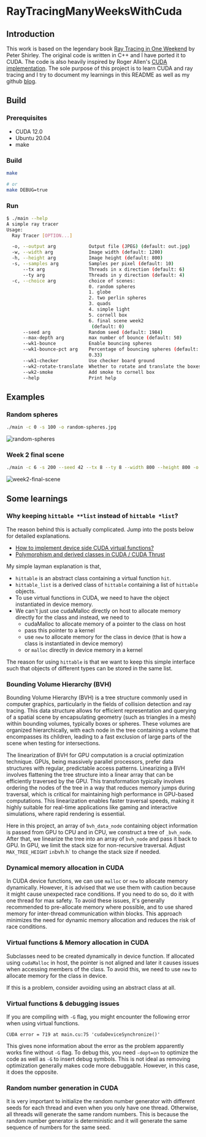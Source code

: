 # RayTracingManyWeeksWithCuda

## Introduction

This work is based on the legendary book [Ray Tracing in One Weekend](https://raytracing.github.io) by Peter Shirley. The original code is written in C++ and I have ported it to CUDA. The code is also heavily inspired by Roger Allen's [CUDA implementation](https://github.com/rogerallen/raytracinginoneweekendincuda). The sole purpose of this project is to learn CUDA and ray tracing and I try to document my learnings in this README as well as my github [blog](https://xiahongze.github.io/).

## Build

### Prerequisites

- CUDA 12.0
- Ubuntu 20.04
- make

### Build

```bash
make

# or
make DEBUG=true
```

### Run

```bash
$ ./main --help
A simple ray tracer
Usage:
  Ray Tracer [OPTION...]

  -o, --output arg            Output file (JPEG) (default: out.jpg)
  -w, --width arg             Image width (default: 1200)
  -h, --height arg            Image height (default: 800)
  -s, --samples arg           Samples per pixel (default: 10)
      --tx arg                Threads in x direction (default: 6)
      --ty arg                Threads in y direction (default: 4)
  -c, --choice arg            choice of scenes:
                              0. random spheres
                              1. globe
                              2. two perlin spheres
                              3. quads
                              4. simple light
                              5. cornell box
                              6. final scene week2
                               (default: 0)
      --seed arg              Random seed (default: 1984)
      --max-depth arg         max number of bounce (default: 50)
      --wk1-bounce            Enable bouncing spheres
      --wk1-bounce-pct arg    Percentage of bouncing spheres (default:
                              0.33)
      --wk1-checker           Use checker board ground
      --wk2-rotate-translate  Whether to rotate and translate the boxes
      --wk2-smoke             Add smoke to cornell box
      --help                  Print help
```

## Examples

### Random spheres

```bash
./main -c 0 -s 100 -o random-spheres.jpg
```

![random-spheres](./images/random-spheres.jpg)

### Week 2 final scene

```bash
./main -c 6 -s 200 --seed 42 --tx 8 --ty 8 --width 800 --height 800 -o wk2-final-scene.jpg
```

![week2-final-scene](./images/wk2-final-scene.jpg)

## Some learnings

### Why keeping `hittable **list` instead of `hittable *list`?

The reason behind this is actually complicated. Jump into the posts below for detailed explanations.

- [How to implement device side CUDA virtual functions?](https://stackoverflow.com/questions/26812913/how-to-implement-device-side-cuda-virtual-functions)
- [Polymorphism and derived classes in CUDA / CUDA Thrust](https://stackoverflow.com/questions/22988244/polymorphism-and-derived-classes-in-cuda-cuda-thrust/23476510#23476510)

My simple layman explanation is that,

- `hittable` is an abstract class containing a virtual function `hit`.
- `hittable_list` is a derived class of `hittable` containing a list of `hittable` objects.
- To use virtual functions in CUDA, we need to have the object instantiated in device memory.
- We can't just use cudaMalloc directly on host to allocate memory directly for the class and instead, we need to
  - cudaMalloc to allocate memory of a pointer to the class on host
  - pass this pointer to a kernel
  - use `new` to allocate memory for the class in device (that is how a class is instantiated in device memory)
  - or `malloc` directly in device memory in a kernel

The reason for using `hittable` is that we want to keep this simple interface such that objects of different types can be stored in the same list.

### Bounding Volume Hierarchy (BVH)

Bounding Volume Hierarchy (BVH) is a tree structure commonly used in computer graphics, particularly in the fields of collision detection and ray tracing. This data structure allows for efficient representation and querying of a spatial scene by encapsulating geometry (such as triangles in a mesh) within bounding volumes, typically boxes or spheres. These volumes are organized hierarchically, with each node in the tree containing a volume that encompasses its children, leading to a fast exclusion of large parts of the scene when testing for intersections.

The linearization of BVH for GPU computation is a crucial optimization technique. GPUs, being massively parallel processors, prefer data structures with regular, predictable access patterns. Linearizing a BVH involves flattening the tree structure into a linear array that can be efficiently traversed by the GPU. This transformation typically involves ordering the nodes of the tree in a way that reduces memory jumps during traversal, which is critical for maintaining high performance in GPU-based computations. This linearization enables faster traversal speeds, making it highly suitable for real-time applications like gaming and interactive simulations, where rapid rendering is essential.

Here in this project, an array of `bvh_data_node` containing object information is passed from GPU to CPU and in CPU, we construct a tree of `_bvh_node`. After that, we linearize the tree into an array of `bvh_node` and pass it back to GPU. In GPU, we limit the stack size for non-recursive traversal. Adjust `MAX_TREE_HEIGHT` `in`bvh.h` to change the stack size if needed.

### Dynamical memory allocation in CUDA

In CUDA device functions, we can use `malloc` or `new` to allocate memory dynamically. However, it is advised that we use them with caution because it might cause unexpected race conditions. If you need to do so, do it with one thread for max safety. To avoid these issues, it's generally recommended to pre-allocate memory where possible, and to use shared memory for inter-thread communication within blocks. This approach minimizes the need for dynamic memory allocation and reduces the risk of race conditions.

### Virtual functions & Memory allocation in CUDA

Subclasses need to be created dynamically in device function. If allocated using `cudaMalloc` in host, the pointer is not aligned and later
it causes issues when accessing members of the class. To avoid this, we need to use `new` to allocate memory for the class in device.

If this is a problem, consider avoiding using an abstract class at all.

### Virtual functions & debugging issues

If you are compiling with `-G` flag, you might encounter the following error when using virtual functions.

```
CUDA error = 719 at main.cu:75 'cudaDeviceSynchronize()'
```

This gives none information about the error as the problem apparently works fine without `-G` flag. To debug this, you need `-dopt=on` to optimize the code as well as `-G` to insert debug symbols. This is not ideal as removing optimization generally makes code more debuggable. However, in this case, it does the opposite.

### Random number generation in CUDA

It is very important to initialize the random number generator with different seeds for each thread and even when you only have one thread. Otherwise, all threads will generate the same random numbers. This is because the random number generator is deterministic and it will generate the same sequence of numbers for the same seed.
